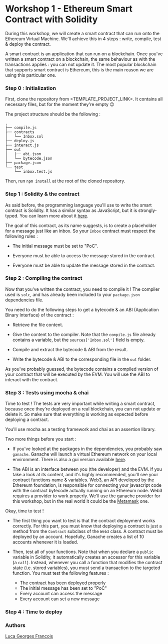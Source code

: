 # Workshop 1 - Ethereum Smart Contract with Solidity

During this workshop, we will create a smart contract that can run onto the Ethereum Virtual Machine.
We'll achieve this in 4 steps : write, compile, test & deploy the contract.

A smart contract is an application that can run on a blockchain.
Once you've written a smart contract on a blockchain, the same behaviour as with the transactions applies :
you can not update it.
The most popular blockchain that supports smart contract is Ethereum, this is the main reason we are using this particular one.

### Step 0 : Initialization

First, clone the repository from <TEMPLATE_PROJECT_LINK>.
It contains all necessary files, but for the moment they're empty :wink:

The project structure should be the following :

```
.
├── compile.js
├── contracts
│   └── Inbox.sol
├── deploy.js
├── interact.js
├── out
│   ├── abi.json
│   └── bytecode.json
├── package.json
└── test
    └── inbox.test.js

```

Then, run `npm install` at the root of the cloned repository.

### Step 1 : Solidity & the contract

As said before, the programming language you'll use to write the smart contract is Solidity.
It has a similar syntax as JavaScript, but it is strongly-typed.
You can learn more about it [here](https://docs.soliditylang.org/en/v0.7.4/).

The goal of this contract, as its name suggests, is to create a placeholder for a message just like an inbox.
So your `Inbox` contract must respect the following rules :

- The initial message must be set to "PoC".

- Everyone must be able to access the message stored in the contract.

- Everyone must be able to update the message stored in the contract.

### Step 2 : Compiling the contract

Now that you've written the contract, you need to compile it !
The compiler used is `solc`, and has already been included to your `package.json` dependencies file.

You need to do the following steps to get a bytecode & an ABI (Application Binary Interface) of the contract :

- Retrieve the file content.

- Give the content to the compiler. Note that the `compile.js` file already contains a variable, but the `sources['Inbox.sol']` field is empty.

- Compile and extract the bytecode & ABI from the result.

- Write the bytecode & ABI to the corresponding file in the `out` folder.

As you've probably guessed, the bytecode contains a compiled version of your contract that will be executed by the EVM.
You will use the ABI to interact with the contract.

### Step 3 : Tests using mocha & chai

Time to test !
The tests are very important while writing a smart contract, because once they're deployed on a real blockchain, you can not update or delete it.
So make sure that everything is working as expected before deploying a contract.

You'll use mocha as a testing framework and chai as an assertion library.

Two more things before you start :

- If you've looked at the packages in the dependencies, you probably saw `ganache`.
    Ganache will launch a virtual Ethereum network on your local environment.
    There is also a gui version available [here](https://www.trufflesuite.com/ganache).

- The ABI is an interface between you (the developer) and the EVM.
    If you take a look at its content, and it's highly recommended, you'll see your contract functions name & variables.
    Web3, an API developed by the Ethereum foundation, is responsible for connecting your javascript code with the contract bytecode actually running on an Ethereum node.
    Web3 requires a provider to work properly. We'll use the ganache provider for this workshop, but in the real world it could be the [Metamask](https://metamask.io/) one.

Okay, time to test !

- The first thing you want to test is that the contract deployment works correctly.
    For this part, you must know that deploying a contract is just a method from the `Contract` subclass of the `Web3` class.
    A contract must be deployed by an account. Hopefully, Ganache creates a list of 10 accounts whenever it is loaded.

- Then, test all of your functions.
    Note that when you declare a `public` variable in Solidity, it automatically creates an accessor for this variable (a `call`).
    Instead, whenever you call a function that modifies the contract state (i.e. stored variables), you must send a transaction to the targeted function.
    You must test the following features :
  
    - The contract has been deployed properly
    - The initial message has been set to "PoC"
    - Every account can access the message
    - Every account can set a new message
   
  
### Step 4 : Time to deploy



### Authors

[Luca Georges Francois](https://github.com/PtitLuca)
